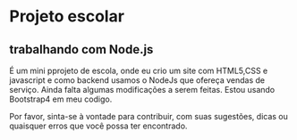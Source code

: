 # Projeto escolar
## trabalhando com Node.js
É um mini pprojeto de escola, onde eu crio um site com HTML5,CSS e javascript e como backend usamos o NodeJs que ofereça vendas de serviço.
Ainda falta algumas modificações a serem feitas.
Estou usando Bootstrap4 em meu codigo. 

Por favor, sinta-se à vontade para contribuir, com suas sugestões, dicas ou quaisquer erros que você possa ter encontrado.
